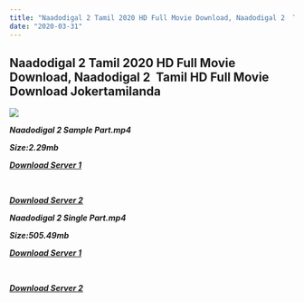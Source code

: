 ```yaml
---
title: "Naadodigal 2 Tamil 2020 HD Full Movie Download, Naadodigal 2  Tamil HD Full Movie Download Jokertamilanda"
date: "2020-03-31"
---
```


## Naadodigal 2 Tamil 2020 HD Full Movie Download, Naadodigal 2  Tamil HD Full Movie Download Jokertamilanda

![](https://images.moviebuff.com/9f7a4d89-cfcc-4d8f-a052-e3c8e0691b16?w=1000)

**_Naadodigal 2 Sample Part.mp4_**

**_Size:2.29mb_**

**_[Download Server 1](http://c1.wetransfer.vip/files/Tamil{a3b04ca4513862e5e6faa05865f310bf9da13080b46bbc045b167bb82cb0d9ff}20Movies/Tamil{a3b04ca4513862e5e6faa05865f310bf9da13080b46bbc045b167bb82cb0d9ff}202020{a3b04ca4513862e5e6faa05865f310bf9da13080b46bbc045b167bb82cb0d9ff}20Movies/Naadodigal{a3b04ca4513862e5e6faa05865f310bf9da13080b46bbc045b167bb82cb0d9ff}202{a3b04ca4513862e5e6faa05865f310bf9da13080b46bbc045b167bb82cb0d9ff}20(2020)/Naadodigal{a3b04ca4513862e5e6faa05865f310bf9da13080b46bbc045b167bb82cb0d9ff}202{a3b04ca4513862e5e6faa05865f310bf9da13080b46bbc045b167bb82cb0d9ff}20(2020){a3b04ca4513862e5e6faa05865f310bf9da13080b46bbc045b167bb82cb0d9ff}20HDRip/Naadodigal{a3b04ca4513862e5e6faa05865f310bf9da13080b46bbc045b167bb82cb0d9ff}202{a3b04ca4513862e5e6faa05865f310bf9da13080b46bbc045b167bb82cb0d9ff}20(2020){a3b04ca4513862e5e6faa05865f310bf9da13080b46bbc045b167bb82cb0d9ff}20Sample{a3b04ca4513862e5e6faa05865f310bf9da13080b46bbc045b167bb82cb0d9ff}20(640x360).mp4)_**

**_[  
](http://c1.wetransfer.vip/files/Tamil{a3b04ca4513862e5e6faa05865f310bf9da13080b46bbc045b167bb82cb0d9ff}20Movies/Tamil{a3b04ca4513862e5e6faa05865f310bf9da13080b46bbc045b167bb82cb0d9ff}202020{a3b04ca4513862e5e6faa05865f310bf9da13080b46bbc045b167bb82cb0d9ff}20Movies/Naadodigal{a3b04ca4513862e5e6faa05865f310bf9da13080b46bbc045b167bb82cb0d9ff}202{a3b04ca4513862e5e6faa05865f310bf9da13080b46bbc045b167bb82cb0d9ff}20(2020)/Naadodigal{a3b04ca4513862e5e6faa05865f310bf9da13080b46bbc045b167bb82cb0d9ff}202{a3b04ca4513862e5e6faa05865f310bf9da13080b46bbc045b167bb82cb0d9ff}20(2020){a3b04ca4513862e5e6faa05865f310bf9da13080b46bbc045b167bb82cb0d9ff}20HDRip/Naadodigal{a3b04ca4513862e5e6faa05865f310bf9da13080b46bbc045b167bb82cb0d9ff}202{a3b04ca4513862e5e6faa05865f310bf9da13080b46bbc045b167bb82cb0d9ff}20(2020){a3b04ca4513862e5e6faa05865f310bf9da13080b46bbc045b167bb82cb0d9ff}20Sample{a3b04ca4513862e5e6faa05865f310bf9da13080b46bbc045b167bb82cb0d9ff}20(640x360).mp4)_**

**_[Download Server 2](http://c1.wetransfer.vip/files/Tamil{a3b04ca4513862e5e6faa05865f310bf9da13080b46bbc045b167bb82cb0d9ff}20Movies/Tamil{a3b04ca4513862e5e6faa05865f310bf9da13080b46bbc045b167bb82cb0d9ff}202020{a3b04ca4513862e5e6faa05865f310bf9da13080b46bbc045b167bb82cb0d9ff}20Movies/Naadodigal{a3b04ca4513862e5e6faa05865f310bf9da13080b46bbc045b167bb82cb0d9ff}202{a3b04ca4513862e5e6faa05865f310bf9da13080b46bbc045b167bb82cb0d9ff}20(2020)/Naadodigal{a3b04ca4513862e5e6faa05865f310bf9da13080b46bbc045b167bb82cb0d9ff}202{a3b04ca4513862e5e6faa05865f310bf9da13080b46bbc045b167bb82cb0d9ff}20(2020){a3b04ca4513862e5e6faa05865f310bf9da13080b46bbc045b167bb82cb0d9ff}20HDRip/Naadodigal{a3b04ca4513862e5e6faa05865f310bf9da13080b46bbc045b167bb82cb0d9ff}202{a3b04ca4513862e5e6faa05865f310bf9da13080b46bbc045b167bb82cb0d9ff}20(2020){a3b04ca4513862e5e6faa05865f310bf9da13080b46bbc045b167bb82cb0d9ff}20Sample{a3b04ca4513862e5e6faa05865f310bf9da13080b46bbc045b167bb82cb0d9ff}20(640x360).mp4)_**

**_Naadodigal 2 Single Part.mp4_**

**_Size:505.49mb_**

**_[Download Server 1](http://c9.wetransfer.vip//files/Naadodigal{a3b04ca4513862e5e6faa05865f310bf9da13080b46bbc045b167bb82cb0d9ff}202{a3b04ca4513862e5e6faa05865f310bf9da13080b46bbc045b167bb82cb0d9ff}20(2020).mp4)_**

**_[  
](http://c9.wetransfer.vip//files/Naadodigal{a3b04ca4513862e5e6faa05865f310bf9da13080b46bbc045b167bb82cb0d9ff}202{a3b04ca4513862e5e6faa05865f310bf9da13080b46bbc045b167bb82cb0d9ff}20(2020).mp4)_**

**_[Download Server 2](http://c9.wetransfer.vip//files/Naadodigal{a3b04ca4513862e5e6faa05865f310bf9da13080b46bbc045b167bb82cb0d9ff}202{a3b04ca4513862e5e6faa05865f310bf9da13080b46bbc045b167bb82cb0d9ff}20(2020).mp4)_**

